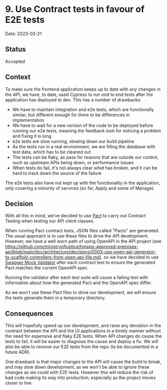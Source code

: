 # 9. Use Contract tests in favour of E2E tests

Date: 2023-03-21

## Status

Accepted

## Context

To make sure the frontend application keeps up to date with any changes in the
API, we have, to date, used Cypress to run end to end tests after the application
has deployed to dev. This has a number of drawbacks:

- We have to maintain integration and e2e tests, which are functionally similar, but different enough for there to be differences in implementation
- We have to wait for a new version of the code to be deployed before running our e2e tests, meaning the feedback look for noticing a problem and fixing it is long
- e2e tests are slow running, slowing down our build pipeline
- As the tests run in a real environment, we are filling the database with test data, which has to be cleaned out
- The tests can be flaky, as pass for reasons that are outside our control, such as upstream APIs being down, or performance issues
- When tests do fail, it's not always clear _what_ has broken, and it can be hard to track down the source of the failure

The e2e tests also have not kept up with the functionality in the application, only
covering a minority of services (so far, Apply and some of Manage).

## Decision

With all this in mind, we've decided to use [Pact](https://pact.io/) to carry out
Contract Testing when testing our API client classes.

When running Pact contract tests, JSON files called "Pacts" are generated. The
usual approach is to use these files to drive the API development. However, we
have a well worn path of using OpenAPI in the API project (see <https://github.com/ministryofjustice/hmpps-approved-premises-api/blob/main/doc/architecture/decisions/0003-use-open-api-generator-to-scaffold-controllers-from-open-api-file.md>),
so we have decided to use [Swagger Mock Validator](https://bitbucket.org/atlassian/swagger-mock-validator/src/master/)
after each contract test to ensure the generated Pact matches the current OpenAPI
spec.

Running the validator after each test suite will cause a failing test with
information about how the generated Pact and the OpenAPI spec differ.

As we won't use these Pact files to drive our development, we will ensure the
tests generate them in a temporary directory.

## Consequences

This will hopefully speed up our development, and raise any deviation in the
contract between the API and the UI applications in a timely manner without the
need for expensive and flaky E2E tests. When API changes do cause the tests to
fail, it will be easier to diagnose the cause and deploy a fix. We will also be
able to remove our E2E tests from the repo (to be documented in a future ADR).

One drawback is that major changes to the API will cause the build to break, and
may slow down development, as we won't be able to ignore these changes as we
could with E2E tests. However this will reduce the risk of bad code making its
way into production, especially as the project moves closer to live.
